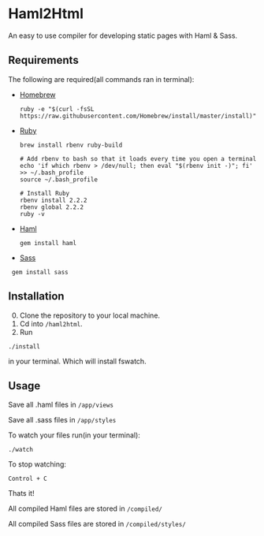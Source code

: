 Haml2Html
=============

An easy to use compiler for developing static pages with Haml & Sass.

Requirements
-----------

The following are required(all commands ran in terminal):

* <a href="https://gorails.com/setup/osx/10.10-yosemite/#homebrew" target="_blank">Homebrew</a>
  ```
  ruby -e "$(curl -fsSL https://raw.githubusercontent.com/Homebrew/install/master/install)"
  ```
  
* <a href="https://gorails.com/setup/osx/10.10-yosemite/#ruby" target="_blank">Ruby</a>
  ```
  brew install rbenv ruby-build
  ```
  ```
  # Add rbenv to bash so that it loads every time you open a terminal
  echo 'if which rbenv > /dev/null; then eval "$(rbenv init -)"; fi' >> ~/.bash_profile
  source ~/.bash_profile
  ```
  ```
  # Install Ruby
  rbenv install 2.2.2
  rbenv global 2.2.2
  ruby -v
  ```

* <a href="https://github.com/haml/haml#basic-usage" target="_blank">Haml</a>
  ```
  gem install haml
  ```

* <a href="http://sass-lang.com/install" target="_blank">Sass</a>

 ```
  gem install sass
  ```
  
Installation
-----------
0. Clone the repository to your local machine.
0. Cd into ` /haml2html `.
0. Run
  ```
  ./install
  ```
   in your terminal. Which will install fswatch.

Usage
-----
Save all .haml files in  ` /app/views `

Save all .sass files in   `/app/styles `

To watch your files run(in your terminal):
```
./watch
```

To stop watching:

```
Control + C 
```

Thats it!

All compiled Haml files are stored in `/compiled/`

All compiled Sass files are stored in `/compiled/styles/`
